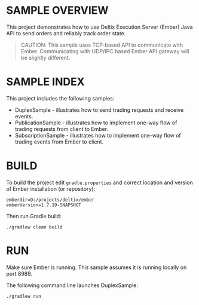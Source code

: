 # SAMPLE OVERVIEW

This project demonstrates how to use Deltix Execution Server (Ember) Java API to send orders and reliably track order state.

> CAUTION: This sample uses TCP-based API to communicate with Ember. Communicating with UDP/IPC based Ember API gateway will be slightly different.


# SAMPLE INDEX

This project includes the following samples:

* DuplexSample - illustrates how to send trading requests and receive events.
* PublicationSample - illustrates how to implement one-way flow of trading requests from client to Ember.
* SubscriptionSample - illustrates how to implement one-way flow of trading events from Ember to client.


# BUILD

To build the project edit `gradle.properties` and correct location and version of Ember installation (or repository):

```
emberdir=D:/projects/deltix/ember
emberVersion=1.7.19-SNAPSHOT
```

Then run Gradle build:

```
./gradlew clean build 
```

# RUN

Make sure Ember is running. This sample assumes it is running locally on port 8989.

The following command line launches DuplexSample:

```
./gradlew run
```